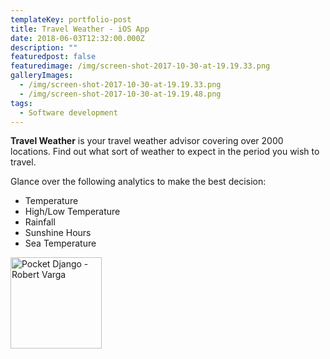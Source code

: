 ```yaml
---
templateKey: portfolio-post
title: Travel Weather - iOS App
date: 2018-06-03T12:32:00.000Z
description: ""
featuredpost: false
featuredimage: /img/screen-shot-2017-10-30-at-19.19.33.png
galleryImages:
  - /img/screen-shot-2017-10-30-at-19.19.33.png
  - /img/screen-shot-2017-10-30-at-19.19.48.png
tags:
  - Software development
---
```

**Travel Weather** is your travel weather advisor covering over 2000 locations. Find out what sort of weather to expect in the period you wish to travel.

Glance over the following analytics to make the best decision:

* Temperature
* High/Low Temperature
* Rainfall
* Sunshine Hours
* Sea Temperature

<a href="https://itunes.apple.com/us/app/travel-weather/id1347564035?ls=1&amp;mt=8" target="blank" rel="noopener noreferrer"><img class="alignnone" src="https://www.robert-varga.com/img/app-store-badge.svg" alt="Pocket Django - Robert Varga" width="146" /></a>